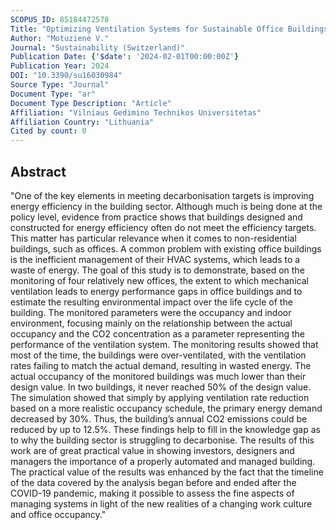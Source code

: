 ```yaml
---
SCOPUS_ID: 85184472578
Title: "Optimizing Ventilation Systems for Sustainable Office Buildings: Long-Term Monitoring and Environmental Impact Analysis"
Author: "Motuzienė V."
Journal: "Sustainability (Switzerland)"
Publication Date: {'$date': '2024-02-01T00:00:00Z'}
Publication Year: 2024
DOI: "10.3390/su16030984"
Source Type: "Journal"
Document Type: "ar"
Document Type Description: "Article"
Affiliation: "Vilniaus Gedimino Technikos Universitetas"
Affiliation Country: "Lithuania"
Cited by count: 0
---
```


## Abstract
"One of the key elements in meeting decarbonisation targets is improving energy efficiency in the building sector. Although much is being done at the policy level, evidence from practice shows that buildings designed and constructed for energy efficiency often do not meet the efficiency targets. This matter has particular relevance when it comes to non-residential buildings, such as offices. A common problem with existing office buildings is the inefficient management of their HVAC systems, which leads to a waste of energy. The goal of this study is to demonstrate, based on the monitoring of four relatively new offices, the extent to which mechanical ventilation leads to energy performance gaps in office buildings and to estimate the resulting environmental impact over the life cycle of the building. The monitored parameters were the occupancy and indoor environment, focusing mainly on the relationship between the actual occupancy and the CO2 concentration as a parameter representing the performance of the ventilation system. The monitoring results showed that most of the time, the buildings were over-ventilated, with the ventilation rates failing to match the actual demand, resulting in wasted energy. The actual occupancy of the monitored buildings was much lower than their design value. In two buildings, it never reached 50% of the design value. The simulation showed that simply by applying ventilation rate reduction based on a more realistic occupancy schedule, the primary energy demand decreased by 30%. Thus, the building’s annual CO2 emissions could be reduced by up to 12.5%. These findings help to fill in the knowledge gap as to why the building sector is struggling to decarbonise. The results of this work are of great practical value in showing investors, designers and managers the importance of a properly automated and managed building. The practical value of the results was enhanced by the fact that the timeline of the data covered by the analysis began before and ended after the COVID-19 pandemic, making it possible to assess the fine aspects of managing systems in light of the new realities of a changing work culture and office occupancy."
